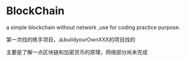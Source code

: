# BlockChain
a simple blockchain without network ,use for coding practice purpose. 
<p>
  第一次找的练手项目，从buildyourOwnXXX的项目找的
</p>
<p>
  主要是了解一点区块链和加密货币的原理，网络部分尚未完成
</p>
